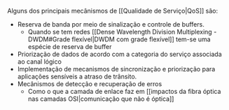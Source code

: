 Alguns dos principais mecânismos de [[Qualidade de Serviço|QoS]] são:
- Reserva de banda por meio de sinalização e controle de buffers.
	- Quando se tem redes [[Dense Wavelength Division Multiplexing - DWDM#Grade flexível|DWDM com grade flexível]] tem-se uma espécie de reserva de buffer
- Priorização de dados de acordo com a categoria do serviço associada ao canal lógico
- Implementação de mecanismos de sincronização e priorização para aplicações sensíveis a atraso  de trânsito.
- Mecânismos de detecção e recuperação de erros
	- Como o que a camada de enlace faz em [[impactos da fibra óptica nas camadas OSI|comunicação que não é óptica]]
